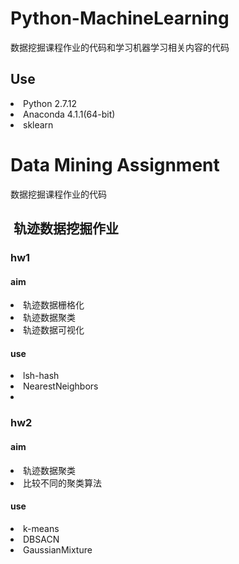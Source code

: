 # Python-MachineLearning

数据挖掘课程作业的代码和学习机器学习相关内容的代码

##  Use
<li>Python 2.7.12</li>
<li>Anaconda 4.1.1(64-bit)</li>
<li>sklearn</li>

# Data Mining Assignment

数据挖掘课程作业的代码

##  轨迹数据挖掘作业

### hw1
#### aim
<li>轨迹数据栅格化</li>
<li>轨迹数据聚类</li>
<li>轨迹数据可视化</li>

#### use
<li>lsh-hash</li>
<li>NearestNeighbors<li>

### hw2
#### aim
<li>轨迹数据聚类</li>
<li>比较不同的聚类算法</li>

#### use
<li>k-means</li>
<li>DBSACN</li>
<li>GaussianMixture</li>
